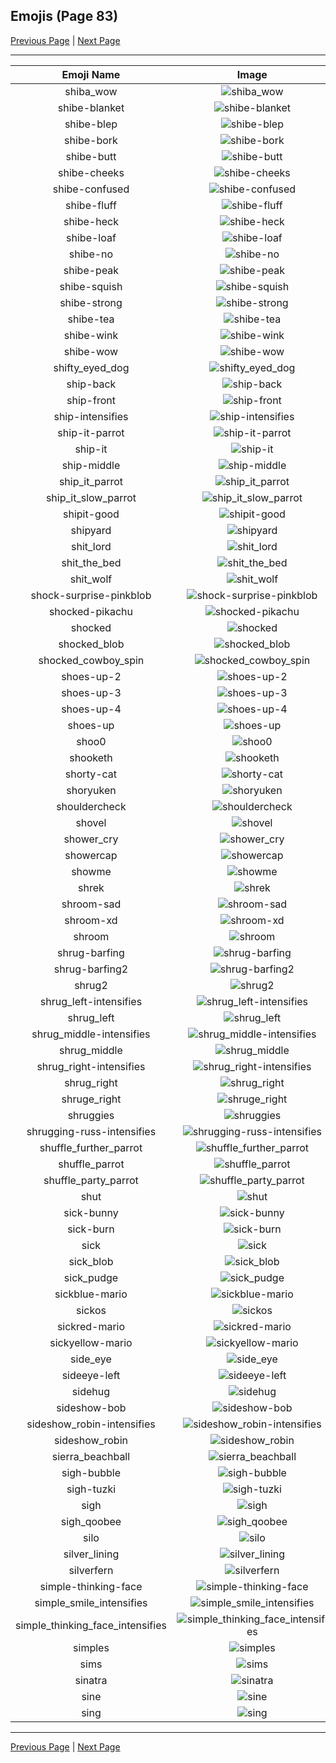 
## Emojis (Page 83)

[Previous Page](/docs/hashicorp/page-s-0082.md)
  | [Next Page](/docs/hashicorp/page-s-0084.md)

<hr />

|Emoji Name|Image|
| :-: | :-: |
|shiba_wow| ![shiba_wow](/emojis/hashicorp/shiba_wow.png)|
|shibe-blanket| ![shibe-blanket](/emojis/hashicorp/shibe-blanket.png)|
|shibe-blep| ![shibe-blep](/emojis/hashicorp/shibe-blep.png)|
|shibe-bork| ![shibe-bork](/emojis/hashicorp/shibe-bork.png)|
|shibe-butt| ![shibe-butt](/emojis/hashicorp/shibe-butt.png)|
|shibe-cheeks| ![shibe-cheeks](/emojis/hashicorp/shibe-cheeks.png)|
|shibe-confused| ![shibe-confused](/emojis/hashicorp/shibe-confused.png)|
|shibe-fluff| ![shibe-fluff](/emojis/hashicorp/shibe-fluff.png)|
|shibe-heck| ![shibe-heck](/emojis/hashicorp/shibe-heck.png)|
|shibe-loaf| ![shibe-loaf](/emojis/hashicorp/shibe-loaf.png)|
|shibe-no| ![shibe-no](/emojis/hashicorp/shibe-no.png)|
|shibe-peak| ![shibe-peak](/emojis/hashicorp/shibe-peak.png)|
|shibe-squish| ![shibe-squish](/emojis/hashicorp/shibe-squish.png)|
|shibe-strong| ![shibe-strong](/emojis/hashicorp/shibe-strong.png)|
|shibe-tea| ![shibe-tea](/emojis/hashicorp/shibe-tea.png)|
|shibe-wink| ![shibe-wink](/emojis/hashicorp/shibe-wink.png)|
|shibe-wow| ![shibe-wow](/emojis/hashicorp/shibe-wow.png)|
|shifty_eyed_dog| ![shifty_eyed_dog](/emojis/hashicorp/shifty_eyed_dog.gif)|
|ship-back| ![ship-back](/emojis/hashicorp/ship-back.png)|
|ship-front| ![ship-front](/emojis/hashicorp/ship-front.png)|
|ship-intensifies| ![ship-intensifies](/emojis/hashicorp/ship-intensifies.gif)|
|ship-it-parrot| ![ship-it-parrot](/emojis/hashicorp/ship-it-parrot.gif)|
|ship-it| ![ship-it](/emojis/hashicorp/ship-it.png)|
|ship-middle| ![ship-middle](/emojis/hashicorp/ship-middle.png)|
|ship_it_parrot| ![ship_it_parrot](/emojis/hashicorp/ship_it_parrot.gif)|
|ship_it_slow_parrot| ![ship_it_slow_parrot](/emojis/hashicorp/ship_it_slow_parrot.gif)|
|shipit-good| ![shipit-good](/emojis/hashicorp/shipit-good.png)|
|shipyard| ![shipyard](/emojis/hashicorp/shipyard.png)|
|shit_lord| ![shit_lord](/emojis/hashicorp/shit_lord.png)|
|shit_the_bed| ![shit_the_bed](/emojis/hashicorp/shit_the_bed.png)|
|shit_wolf| ![shit_wolf](/emojis/hashicorp/shit_wolf.png)|
|shock-surprise-pinkblob| ![shock-surprise-pinkblob](/emojis/hashicorp/shock-surprise-pinkblob.png)|
|shocked-pikachu| ![shocked-pikachu](/emojis/hashicorp/shocked-pikachu.png)|
|shocked| ![shocked](/emojis/hashicorp/shocked.gif)|
|shocked_blob| ![shocked_blob](/emojis/hashicorp/shocked_blob.png)|
|shocked_cowboy_spin| ![shocked_cowboy_spin](/emojis/hashicorp/shocked_cowboy_spin.gif)|
|shoes-up-2| ![shoes-up-2](/emojis/hashicorp/shoes-up-2.png)|
|shoes-up-3| ![shoes-up-3](/emojis/hashicorp/shoes-up-3.png)|
|shoes-up-4| ![shoes-up-4](/emojis/hashicorp/shoes-up-4.png)|
|shoes-up| ![shoes-up](/emojis/hashicorp/shoes-up.jpg)|
|shoo0| ![shoo0](/emojis/hashicorp/shoo0.png)|
|shooketh| ![shooketh](/emojis/hashicorp/shooketh.jpg)|
|shorty-cat| ![shorty-cat](/emojis/hashicorp/shorty-cat.png)|
|shoryuken| ![shoryuken](/emojis/hashicorp/shoryuken.gif)|
|shouldercheck| ![shouldercheck](/emojis/hashicorp/shouldercheck.png)|
|shovel| ![shovel](/emojis/hashicorp/shovel.png)|
|shower_cry| ![shower_cry](/emojis/hashicorp/shower_cry.png)|
|showercap| ![showercap](/emojis/hashicorp/showercap.png)|
|showme| ![showme](/emojis/hashicorp/showme.jpg)|
|shrek| ![shrek](/emojis/hashicorp/shrek.png)|
|shroom-sad| ![shroom-sad](/emojis/hashicorp/shroom-sad.png)|
|shroom-xd| ![shroom-xd](/emojis/hashicorp/shroom-xd.png)|
|shroom| ![shroom](/emojis/hashicorp/shroom.png)|
|shrug-barfing| ![shrug-barfing](/emojis/hashicorp/shrug-barfing.png)|
|shrug-barfing2| ![shrug-barfing2](/emojis/hashicorp/shrug-barfing2.png)|
|shrug2| ![shrug2](/emojis/hashicorp/shrug2.png)|
|shrug_left-intensifies| ![shrug_left-intensifies](/emojis/hashicorp/shrug_left-intensifies.gif)|
|shrug_left| ![shrug_left](/emojis/hashicorp/shrug_left.png)|
|shrug_middle-intensifies| ![shrug_middle-intensifies](/emojis/hashicorp/shrug_middle-intensifies.gif)|
|shrug_middle| ![shrug_middle](/emojis/hashicorp/shrug_middle.png)|
|shrug_right-intensifies| ![shrug_right-intensifies](/emojis/hashicorp/shrug_right-intensifies.gif)|
|shrug_right| ![shrug_right](/emojis/hashicorp/shrug_right.png)|
|shruge_right| ![shruge_right](/emojis/hashicorp/shruge_right.jpg)|
|shruggies| ![shruggies](/emojis/hashicorp/shruggies.png)|
|shrugging-russ-intensifies| ![shrugging-russ-intensifies](/emojis/hashicorp/shrugging-russ-intensifies.gif)|
|shuffle_further_parrot| ![shuffle_further_parrot](/emojis/hashicorp/shuffle_further_parrot.gif)|
|shuffle_parrot| ![shuffle_parrot](/emojis/hashicorp/shuffle_parrot.gif)|
|shuffle_party_parrot| ![shuffle_party_parrot](/emojis/hashicorp/shuffle_party_parrot.gif)|
|shut| ![shut](/emojis/hashicorp/shut.jpg)|
|sick-bunny| ![sick-bunny](/emojis/hashicorp/sick-bunny.png)|
|sick-burn| ![sick-burn](/emojis/hashicorp/sick-burn.gif)|
|sick| ![sick](/emojis/hashicorp/sick.gif)|
|sick_blob| ![sick_blob](/emojis/hashicorp/sick_blob.png)|
|sick_pudge| ![sick_pudge](/emojis/hashicorp/sick_pudge.gif)|
|sickblue-mario| ![sickblue-mario](/emojis/hashicorp/sickblue-mario.gif)|
|sickos| ![sickos](/emojis/hashicorp/sickos.jpg)|
|sickred-mario| ![sickred-mario](/emojis/hashicorp/sickred-mario.gif)|
|sickyellow-mario| ![sickyellow-mario](/emojis/hashicorp/sickyellow-mario.gif)|
|side_eye| ![side_eye](/emojis/hashicorp/side_eye.png)|
|sideeye-left| ![sideeye-left](/emojis/hashicorp/sideeye-left.png)|
|sidehug| ![sidehug](/emojis/hashicorp/sidehug.gif)|
|sideshow-bob| ![sideshow-bob](/emojis/hashicorp/sideshow-bob.png)|
|sideshow_robin-intensifies| ![sideshow_robin-intensifies](/emojis/hashicorp/sideshow_robin-intensifies.gif)|
|sideshow_robin| ![sideshow_robin](/emojis/hashicorp/sideshow_robin.png)|
|sierra_beachball| ![sierra_beachball](/emojis/hashicorp/sierra_beachball.gif)|
|sigh-bubble| ![sigh-bubble](/emojis/hashicorp/sigh-bubble.gif)|
|sigh-tuzki| ![sigh-tuzki](/emojis/hashicorp/sigh-tuzki.gif)|
|sigh| ![sigh](/emojis/hashicorp/sigh.png)|
|sigh_qoobee| ![sigh_qoobee](/emojis/hashicorp/sigh_qoobee.gif)|
|silo| ![silo](/emojis/hashicorp/silo.png)|
|silver_lining| ![silver_lining](/emojis/hashicorp/silver_lining.png)|
|silverfern| ![silverfern](/emojis/hashicorp/silverfern.png)|
|simple-thinking-face| ![simple-thinking-face](/emojis/hashicorp/simple-thinking-face.png)|
|simple_smile_intensifies| ![simple_smile_intensifies](/emojis/hashicorp/simple_smile_intensifies.gif)|
|simple_thinking_face_intensifies| ![simple_thinking_face_intensifies](/emojis/hashicorp/simple_thinking_face_intensifies.gif)|
|simples| ![simples](/emojis/hashicorp/simples.png)|
|sims| ![sims](/emojis/hashicorp/sims.png)|
|sinatra| ![sinatra](/emojis/hashicorp/sinatra.png)|
|sine| ![sine](/emojis/hashicorp/sine.png)|
|sing| ![sing](/emojis/hashicorp/sing.gif)|

<hr/>

[Previous Page](/docs/hashicorp/page-s-0082.md)
  | [Next Page](/docs/hashicorp/page-s-0084.md)